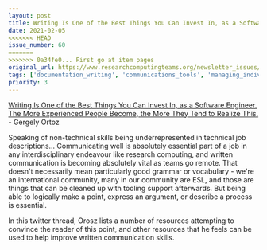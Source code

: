```yaml
---
layout: post
title: Writing Is One of the Best Things You Can Invest In, as a Software Engineer. The More Experienced People Become, the More They Tend to Realize This. - Gergely Ortoz
date: 2021-02-05
<<<<<<< HEAD
issue_number: 60
=======
>>>>>>> 0a34fe0... First go at item pages
original_url: https://www.researchcomputingteams.org/newsletter_issues/0060
tags: ['documentation_writing', 'communications_tools', 'managing_individuals', 'managing_your_career']
priority: 3
---
```


<!-- markdownlint-disable MD033 -->
<!-- markdownlint-disable MD041 -->
<!-- markdownlint-disable MD049 -->

[Writing Is One of the Best Things You Can Invest In, as a Software Engineer. The More Experienced People Become, the More They Tend to Realize This.](https://twitter.com/GergelyOrosz/status/1353661833236926470) - Gergely Ortoz

Speaking of non-technical skills being underrepresented in technical job descriptions...
Communicating well is absolutely essential part of a job in any interdisciplinary endeavour like research computing, and written communication is becoming absolutely vital as teams go remote. That doesn't necessarily mean particularly good grammar or vocabulary - we're an international community, many in our community are ESL, and those are things that can be cleaned up with tooling support afterwards. But being able to logically make a point, express an argument, or describe a process is essential.

In this twitter thread, Orosz lists a number of resources attempting to convince the reader of this point, and other resources that he feels can be used to help improve written communication skills.

